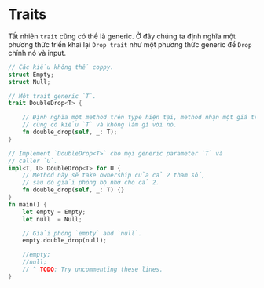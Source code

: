 # Traits
Tất nhiên `trait` cũng có thể  là generic. Ở đây chúng ta định nghĩa một phương thức triển khai lại `Drop trait` như một phương thức generic để  `Drop` chính nó và input.

```rust
// Các kiểu không thể coppy.
struct Empty;
struct Null;

// Một trait generic `T`.
trait DoubleDrop<T> {

    // Định nghĩa một method trên type hiện tại, method nhận một giá trị khác
    // cũng có kiểu `T` và không làm gì với nó.
    fn double_drop(self, _: T);
}

// Implement `DoubleDrop<T>` cho mọi generic parameter `T` và
// caller `U`.
impl<T, U> DoubleDrop<T> for U {
    // Method này sẽ take ownership của cả 2 tham số, 
    // sau đó giải phóng bộ nhớ cho cả 2.
    fn double_drop(self, _: T) {}
}
fn main() {
    let empty = Empty;
    let null  = Null;

    // Giải phóng `empty` and `null`.
    empty.double_drop(null);

    //empty;
    //null;
    // ^ TODO: Try uncommenting these lines.
}
```
